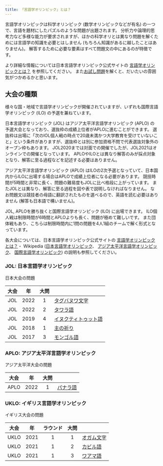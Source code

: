 ```yaml
---
title: 「言語学オリンピック」とは？
---
```


言語学オリンピックは科学オリンピック (数学オリンピックなどが有名) の一つで、言語を題材にしたパズルのような問題が出題されます。
分析力や論理的思考力など多様な能力が要求されますが、ほかの科学オリとは異なり問題を解くためには言語学の知識を必要とはしません (もちろん知識があるに越したことはありません)。
解答するために必要な要素はすべて問題文の中にあるのが特徴です。

より詳細な情報については日本言語学オリンピック公式サイトの
[言語学オリンピックとは？](https://iolingjapan.org/information/ "言語学オリンピックとは？")
を参照してください。
また[お試し問題](https://iolingjapan.org/sample-problems/ "JOLお試し問題集")を解くと、だいたいの雰囲気がつかめるかと思います。

## 大会の種類

様々な国・地域で言語学オリンピックが開催されていますが、いずれも国際言語学オリンピック (ILO) の予選を兼ねています。

日本言語学オリンピック (JOL) はアジア太平洋言語学オリンピック (APLO) の予選大会となっており、選抜枠の成績上位者がAPLOに進むことができます。
選抜枠は出場に「次のIOL個人戦の時点で20歳未満かつ大学教育を受けていないこと」という条件がありますが、選抜枠とは別に参加資格不問で代表選抜対象外のオープン枠もあります。
JOL2020までは対面での開催でしたが、JOL2021はオンラインでの開催となっています。
APLOやILOとは異なり解答のみが採点対象となり、解答に至る過程などを記述する必要はありません。

アジア太平洋言語学オリンピック (APLO) はILOの2次予選となっていて、日本国内からILOに出場する場合はAPLOで成績上位者になる必要があります。
競技時間が5時間と非常に長く、問題の難易度もJOLに比べ格段に上がっています。
またJOLとは異なり、解答に至る過程を図や表で説明しなければなりません。
なお問題文は競技者の母語に翻訳されたものを選べるので、英語を読む必要はありません (解答も日本語で構いません)。

JOL, APLOを勝ち抜くと国際言語学オリンピック (ILO) に出場できます。
ILO個人戦は制限時間が6時間とAPLOよりも長く、問題が極めて難しいです。
また団体戦もあり、こちらは制限時間内に1問の問題を4人1組のチームで解く形式となっています。

各大会については、日本言語学オリンピック公式サイトの
[言語学オリンピックとは？](https://iolingjapan.org/information/ "言語学オリンピックとは？")・
Wikipedia ([日本言語学オリンピック](https://ja.wikipedia.org/wiki/日本言語学オリンピック "日本言語学オリンピック")、
[アジア太平洋言語学オリンピック](https://ja.wikipedia.org/wiki/アジア太平洋言語学オリンピック "アジア太平洋言語学オリンピック")、
[国際言語学オリンピック](https://ja.wikipedia.org/wiki/国際言語学オリンピック "国際言語学オリンピック"))
の説明も参照してください。

### JOL: 日本言語学オリンピック

日本大会の問題

| 大会 | 年 | 大問 |  |
| :-: | :-: | :-: | :-- |
| JOL | 2022 | 1 | [タグバヌワ文字](/olympiad/jol/2022/1/) |
| JOL | 2022 | 2 | [タワラ語](/olympiad/jol/2022/2/) |
| JOL | 2019 | 4 | [イヌクティトゥット語](/olympiad/jol/2019/4/) |
| JOL | 2018 | 1 | [主の祈り](/olympiad/jol/2018/1/) |
| JOL | 2017 | 3 | [モンゴル語](/olympiad/jol/2017/3/) |

### APLO: アジア太平洋言語学オリンピック

アジア太平洋大会の問題

| 大会 | 年 | 大問 |  |
| :-: | :-: | :-: | :-- |
| APLO | 2022 | 1 | [パナラ語](/olympiad/aplo/2022/1/) |

### UKLO: イギリス言語学オリンピック

イギリス大会の問題

| 大会 | 年 | ラウンド | 大問 |  |
| :-: | :-: | :-: | :-: | :-- |
| UKLO | 2021 | 1 | 1 | [オガム文字](/olympiad/uklo/2021/1/1/) |
| UKLO | 2021 | 1 | 2 | [カビル語](/olympiad/uklo/2021/1/2/) |
| UKLO | 2021 | 1 | 3 | [ワアマ語](/olympiad/uklo/2021/1/3/) |
